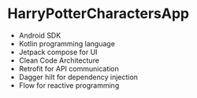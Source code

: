 # HarryPotterCharactersApp

- Android SDK
- Kotlin programming language
- Jetpack compose for UI
- Clean Code Architecture
- Retrofit for API communication
- Dagger hilt for dependency injection
- Flow for reactive programming

